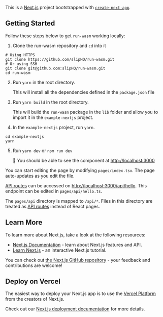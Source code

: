 This is a [Next.js](https://nextjs.org/) project bootstrapped with [`create-next-app`](https://github.com/vercel/next.js/tree/canary/packages/create-next-app).

## Getting Started

Follow these steps below to get `run-wasm` working locally:

1. Clone the run-wasm repository and `cd` into it

```shell
# Using HTTPS
git clone https://github.com/slipHQ/run-wasm.git
# Or using SSH
git clone git@github.com:slipHQ/run-wasm.git
cd run-wasm
```

2. Run `yarn` in the root directory.

   This will install all the dependencies defined in the `package.json` file

3. Run `yarn build` in the root directory.

   This will build the `run-wasm` package in the `lib` folder and allow you to import it in the `example-nextjs` project.

4. In the `example-nextjs` project, run `yarn`.

```shell
cd example-nextjs
yarn
```

5. Run `yarn dev` or `npm run dev`

   🎉 You should be able to see the component at [http://localhost:3000](http://localhost:300')

You can start editing the page by modifying `pages/index.tsx`. The page auto-updates as you edit the file.

[API routes](https://nextjs.org/docs/api-routes/introduction) can be accessed on [http://localhost:3000/api/hello](http://localhost:3000/api/hello). This endpoint can be edited in `pages/api/hello.ts`.

The `pages/api` directory is mapped to `/api/*`. Files in this directory are treated as [API routes](https://nextjs.org/docs/api-routes/introduction) instead of React pages.

## Learn More

To learn more about Next.js, take a look at the following resources:

- [Next.js Documentation](https://nextjs.org/docs) - learn about Next.js features and API.
- [Learn Next.js](https://nextjs.org/learn) - an interactive Next.js tutorial.

You can check out [the Next.js GitHub repository](https://github.com/vercel/next.js/) - your feedback and contributions are welcome!

## Deploy on Vercel

The easiest way to deploy your Next.js app is to use the [Vercel Platform](https://vercel.com/new?utm_medium=default-template&filter=next.js&utm_source=create-next-app&utm_campaign=create-next-app-readme) from the creators of Next.js.

Check out our [Next.js deployment documentation](https://nextjs.org/docs/deployment) for more details.

